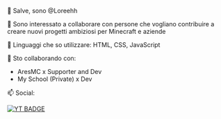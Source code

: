 👋 Salve, sono @Loreehh

👀 Sono interessato a collaborare con persone che vogliano contribuire a creare nuovi progetti ambiziosi per Minecraft e aziende

🌱 Linguaggi che so utilizzare:
HTML, CSS, JavaScript

💞️ Sto collaborando con:
- AresMC x Supporter and Dev
- My School (Private) x Dev

📫 Social:
<div class="social">
<a href="youtube.com">
  <img src="https://img.shields.io/badge/youtube-red?logo=youtube&logoColor=white&style=for-the-badg" alt="YT BADGE">
</a>
</div>
<div class="badge">
  <img src="https://komarev.com/ghpvc/?username=your-github-username&style=flat-square&color=blue" alt=""/>
</div>



<!---
Loreehh/ReadMe
--->

